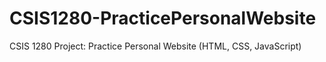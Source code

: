 # CSIS1280-PracticePersonalWebsite
CSIS 1280 Project: Practice Personal Website (HTML, CSS, JavaScript)
